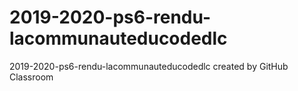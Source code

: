# 2019-2020-ps6-rendu-lacommunauteducodedlc
2019-2020-ps6-rendu-lacommunauteducodedlc created by GitHub Classroom
